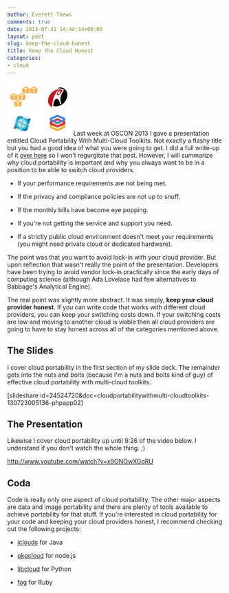```yaml
---
author: Everett Toews
comments: true
date: 2013-07-31 14:44:14+00:00
layout: post
slug: keep-the-cloud-honest
title: Keep the Cloud Honest
categories:
- cloud
---
```


[![Cloud Providers](/img/posts/cloud-providers1.png)](/img/posts/cloud-providers1.png) Last week at OSCON 2013 I gave a presentation entitled Cloud Portability With Multi-Cloud Toolkits. Not exactly a flashy title but you had a good idea of what you were going to get. I did a full write-up of it [over here](http://www.rackspace.com/blog/cloud-portability-value-of-the-multi-cloud-toolkit/) so I won't regurgitate that post. However, I will summarize why cloud portability is important and why you always want to be in a position to be able to switch cloud providers.




  * If your performance requirements are not being met.


  * If the privacy and compliance policies are not up to snuff.


  * If the monthly bills have become eye popping.


  * If you're not getting the service and support you need.


  * If a strictly public cloud environment doesn't meet your requirements (you might need private cloud or dedicated hardware).


The point was that you want to avoid lock-in with your cloud provider. But upon reflection that wasn't really the point of the presentation. Developers have been trying to avoid vendor lock-in practically since the early days of computing science (although Ada Lovelace had few alternatives to Babbage's Analytical Engine).

The real point was slightly more abstract. It was simply, **keep your cloud provider honest**. If you can write code that works with different cloud providers, you can keep your switching costs down. If your switching costs are low and moving to another cloud is viable then all cloud providers are going to have to stay honest across all of the categories mentioned above.


## The Slides


I cover cloud portability in the first section of my slide deck. The remainder gets into the nuts and bolts (because I'm a nuts and bolts kind of guy) of effective cloud portability with multi-cloud toolkits.

[slideshare id=24524720&doc=cloudportabilitywithmulti-cloudtoolkits-130723005136-phpapp02]


## The Presentation


Likewise I cover cloud portability up until 9:26 of the video below. I understand if you don't watch the whole thing. ;)

http://www.youtube.com/watch?v=x9ONOwXGqRU


## Coda


Code is really only one aspect of cloud portability. The other major aspects are data and image portability and there are plenty of tools available to achieve portability for that stuff. If you're interested in cloud portability for your code and keeping your cloud providers honest, I recommend checking out the following projects:




  * [jclouds](http://jclouds.incubator.apache.org/) for Java


  * [pkgcloud](https://github.com/nodejitsu/pkgcloud) for node.js


  * [libcloud](http://libcloud.apache.org/) for Python


  * [fog](http://fog.io/) for Ruby


